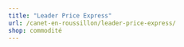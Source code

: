 ```yaml
---
title: "Leader Price Express"
url: /canet-en-roussillon/leader-price-express/
shop: commodité
---
```

